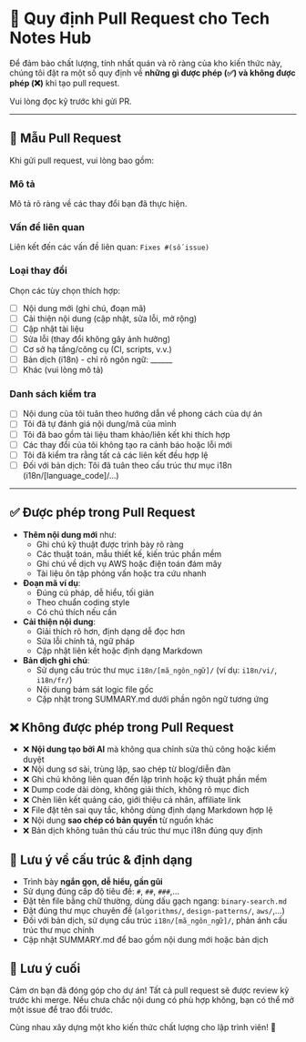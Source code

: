 # 📏 Quy định Pull Request cho Tech Notes Hub

Để đảm bảo chất lượng, tính nhất quán và rõ ràng của kho kiến thức này, chúng tôi đặt ra một số quy định về **những gì được phép (✅) và không được phép (❌)** khi tạo pull request.

Vui lòng đọc kỹ trước khi gửi PR.

---

## 📝 Mẫu Pull Request

Khi gửi pull request, vui lòng bao gồm:

### Mô tả
Mô tả rõ ràng về các thay đổi bạn đã thực hiện.

### Vấn đề liên quan
Liên kết đến các vấn đề liên quan: `Fixes #(số issue)`

### Loại thay đổi
Chọn các tùy chọn thích hợp:
- [ ] Nội dung mới (ghi chú, đoạn mã)
- [ ] Cải thiện nội dung (cập nhật, sửa lỗi, mở rộng)
- [ ] Cập nhật tài liệu
- [ ] Sửa lỗi (thay đổi không gây ảnh hưởng)
- [ ] Cơ sở hạ tầng/công cụ (CI, scripts, v.v.)
- [ ] Bản dịch (i18n) - chỉ rõ ngôn ngữ: ______
- [ ] Khác (vui lòng mô tả)

### Danh sách kiểm tra
- [ ] Nội dung của tôi tuân theo hướng dẫn về phong cách của dự án
- [ ] Tôi đã tự đánh giá nội dung/mã của mình
- [ ] Tôi đã bao gồm tài liệu tham khảo/liên kết khi thích hợp
- [ ] Các thay đổi của tôi không tạo ra cảnh báo hoặc lỗi mới
- [ ] Tôi đã kiểm tra rằng tất cả các liên kết đều hợp lệ
- [ ] Đối với bản dịch: Tôi đã tuân theo cấu trúc thư mục i18n (i18n/[language_code]/...)

---

## ✅ Được phép trong Pull Request

- **Thêm nội dung mới** như:
  - Ghi chú kỹ thuật được trình bày rõ ràng
  - Các thuật toán, mẫu thiết kế, kiến trúc phần mềm
  - Ghi chú về dịch vụ AWS hoặc điện toán đám mây
  - Tài liệu ôn tập phỏng vấn hoặc tra cứu nhanh
- **Đoạn mã ví dụ**:
  - Đúng cú pháp, dễ hiểu, tối giản
  - Theo chuẩn coding style
  - Có chú thích nếu cần
- **Cải thiện nội dung**:
  - Giải thích rõ hơn, định dạng dễ đọc hơn
  - Sửa lỗi chính tả, ngữ pháp
  - Cập nhật liên kết hoặc định dạng Markdown
- **Bản dịch ghi chú**:
  - Sử dụng cấu trúc thư mục `i18n/[mã_ngôn_ngữ]/` (ví dụ: `i18n/vi/`, `i18n/fr/`)
  - Nội dung bám sát logic file gốc
  - Cập nhật trong SUMMARY.md dưới phần ngôn ngữ tương ứng

## ❌ Không được phép trong Pull Request

- ❌ **Nội dung tạo bởi AI** mà không qua chỉnh sửa thủ công hoặc kiểm duyệt
- ❌ Nội dung sơ sài, trùng lặp, sao chép từ blog/diễn đàn
- ❌ Ghi chú không liên quan đến lập trình hoặc kỹ thuật phần mềm
- ❌ Dump code dài dòng, không giải thích, không rõ mục đích
- ❌ Chèn liên kết quảng cáo, giới thiệu cá nhân, affiliate link
- ❌ File đặt tên sai quy tắc, không dùng định dạng Markdown hợp lệ
- ❌ Nội dung **sao chép có bản quyền** từ nguồn khác
- ❌ Bản dịch không tuân thủ cấu trúc thư mục i18n đúng quy định

## 🔖 Lưu ý về cấu trúc & định dạng

- Trình bày **ngắn gọn, dễ hiểu, gần gũi**
- Sử dụng đúng cấp độ tiêu đề: `#`, `##`, `###`,...
- Đặt tên file bằng chữ thường, dùng dấu gạch ngang: `binary-search.md`
- Đặt đúng thư mục chuyên đề (`algorithms/`, `design-patterns/`, `aws/`,...)
- Đối với bản dịch, sử dụng cấu trúc `i18n/[mã_ngôn_ngữ]/`, phản ánh cấu trúc thư mục chính
- Cập nhật SUMMARY.md để bao gồm nội dung mới hoặc bản dịch

## 📢 Lưu ý cuối

Cảm ơn bạn đã đóng góp cho dự án!
Tất cả pull request sẽ được review kỹ trước khi merge.
Nếu chưa chắc nội dung có phù hợp không, bạn có thể mở một issue để trao đổi trước.

Cùng nhau xây dựng một kho kiến thức chất lượng cho lập trình viên! 🚀

